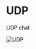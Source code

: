 # UDP
UDP chat

![UDP](https://user-images.githubusercontent.com/64494962/106184496-abd70300-61b2-11eb-8c59-e0090de366f5.png)
